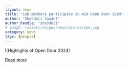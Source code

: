 ```yaml
---
layout: news
title: "Lab members participate in ASU Open Door 2024"
author: "Shabduli Sawant"
author_handle: "shabduli"
# image: /assets/images/news/microscope.jpg
category: news
tags: [people]
---
```

![Highlights of Open Door 2024]

<a href="/assets/images/news/Open-Door-highlights-2024-Carolina-Gogerty.pdf" target="_blank">Read more</a> 